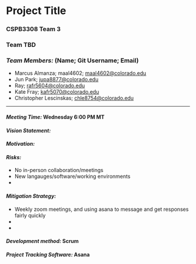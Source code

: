 # Project Title
### CSPB3308 Team 3
### Team TBD

### *Team Members:* (Name; Git Username; Email)   	
  * Marcus Almanza; maal4602; maal4602@colorado.edu
  * Jun Park; jupa8877@colorado.edu
  * Ray; rafr5604@colorado.edu
  * Kate Fray; kafr5070@colorado.edu
  * Christopher Lescinskas; chle8754@colorado.edu
<hr>

#### *Meeting Time:* Wednesday 6:00 PM MT

#### *Vision Statement:*

#### *Motivation:*

#### *Risks:*
  * No in-person collaboration/meetings
  * New langauges/software/working environments
  *
#### *Mitigation Strategy:*
  * Weekly zoom meetings, and using asana to message and get responses fairly quickly
  *
  *
#### *Development method:* Scrum
#### *Project Tracking Software:* Asana
